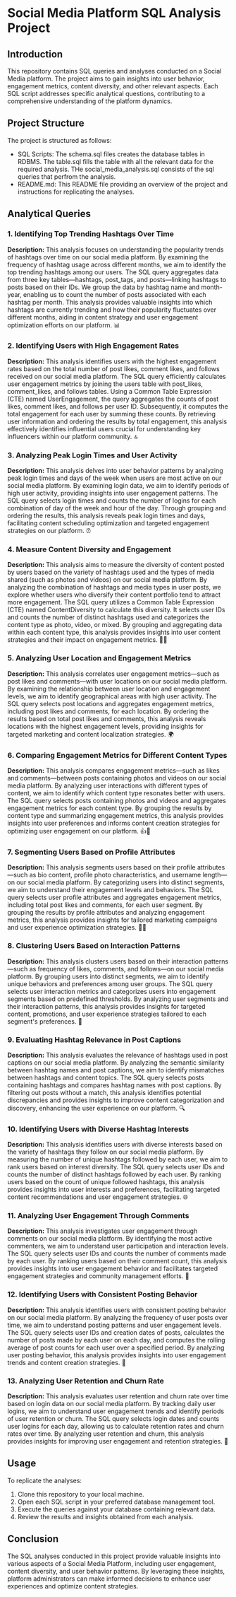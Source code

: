 # Social Media Platform SQL Analysis Project

## Introduction
This repository contains SQL queries and analyses conducted on a Social Media platform. The project aims to gain insights into user behavior, engagement metrics, content diversity, and other relevant aspects. Each SQL script addresses specific analytical questions, contributing to a comprehensive understanding of the platform dynamics.

## Project Structure
The project is structured as follows:

- SQL Scripts: The schema.sql files creates the database tables in RDBMS. The table.sql fills the table with all the relevant data for the required analysis. THe social_media_analysis.sql consists of the sql queries that perfrom the analysis.
- README.md: This README file providing an overview of the project and instructions for replicating the analyses.

## Analytical Queries

### 1. Identifying Top Trending Hashtags Over Time

**Description:**
This analysis focuses on understanding the popularity trends of hashtags over time on our social media platform. By examining the frequency of hashtag usage across different months, we aim to identify the top trending hashtags among our users. The SQL query aggregates data from three key tables—hashtags, post_tags, and posts—linking hashtags to posts based on their IDs. We group the data by hashtag name and month-year, enabling us to count the number of posts associated with each hashtag per month. This analysis provides valuable insights into which hashtags are currently trending and how their popularity fluctuates over different months, aiding in content strategy and user engagement optimization efforts on our platform. 📊

### 2. Identifying Users with High Engagement Rates

**Description:**
This analysis identifies users with the highest engagement rates based on the total number of post likes, comment likes, and follows received on our social media platform. The SQL query efficiently calculates user engagement metrics by joining the users table with post_likes, comment_likes, and follows tables. Using a Common Table Expression (CTE) named UserEngagement, the query aggregates the counts of post likes, comment likes, and follows per user ID. Subsequently, it computes the total engagement for each user by summing these counts. By retrieving user information and ordering the results by total engagement, this analysis effectively identifies influential users crucial for understanding key influencers within our platform community. 🔝

### 3. Analyzing Peak Login Times and User Activity

**Description:**
This analysis delves into user behavior patterns by analyzing peak login times and days of the week when users are most active on our social media platform. By examining login data, we aim to identify periods of high user activity, providing insights into user engagement patterns. The SQL query selects login times and counts the number of logins for each combination of day of the week and hour of the day. Through grouping and ordering the results, this analysis reveals peak login times and days, facilitating content scheduling optimization and targeted engagement strategies on our platform. ⏰

### 4. Measure Content Diversity and Engagement

**Description:**
This analysis aims to measure the diversity of content posted by users based on the variety of hashtags used and the types of media shared (such as photos and videos) on our social media platform. By analyzing the combination of hashtags and media types in user posts, we explore whether users who diversify their content portfolio tend to attract more engagement. The SQL query utilizes a Common Table Expression (CTE) named ContentDiversity to calculate this diversity. It selects user IDs and counts the number of distinct hashtags used and categorizes the content type as photo, video, or mixed. By grouping and aggregating data within each content type, this analysis provides insights into user content strategies and their impact on engagement metrics. 📸🎥

### 5. Analyzing User Location and Engagement Metrics

**Description:**
This analysis correlates user engagement metrics—such as post likes and comments—with user locations on our social media platform. By examining the relationship between user location and engagement levels, we aim to identify geographical areas with high user activity. The SQL query selects post locations and aggregates engagement metrics, including post likes and comments, for each location. By ordering the results based on total post likes and comments, this analysis reveals locations with the highest engagement levels, providing insights for targeted marketing and content localization strategies. 🌍

### 6. Comparing Engagement Metrics for Different Content Types

**Description:**
This analysis compares engagement metrics—such as likes and comments—between posts containing photos and videos on our social media platform. By analyzing user interactions with different types of content, we aim to identify which content type resonates better with users. The SQL query selects posts containing photos and videos and aggregates engagement metrics for each content type. By grouping the results by content type and summarizing engagement metrics, this analysis provides insights into user preferences and informs content creation strategies for optimizing user engagement on our platform. 👍💬

### 7. Segmenting Users Based on Profile Attributes

**Description:**
This analysis segments users based on their profile attributes—such as bio content, profile photo characteristics, and username length—on our social media platform. By categorizing users into distinct segments, we aim to understand their engagement levels and behaviors. The SQL query selects user profile attributes and aggregates engagement metrics, including total post likes and comments, for each user segment. By grouping the results by profile attributes and analyzing engagement metrics, this analysis provides insights for tailored marketing campaigns and user experience optimization strategies. 🧑‍💼

### 8. Clustering Users Based on Interaction Patterns

**Description:**
This analysis clusters users based on their interaction patterns—such as frequency of likes, comments, and follows—on our social media platform. By grouping users into distinct segments, we aim to identify unique behaviors and preferences among user groups. The SQL query selects user interaction metrics and categorizes users into engagement segments based on predefined thresholds. By analyzing user segments and their interaction patterns, this analysis provides insights for targeted content, promotions, and user experience strategies tailored to each segment's preferences. 🤝

### 9. Evaluating Hashtag Relevance in Post Captions

**Description:**
This analysis evaluates the relevance of hashtags used in post captions on our social media platform. By analyzing the semantic similarity between hashtag names and post captions, we aim to identify mismatches between hashtags and content topics. The SQL query selects posts containing hashtags and compares hashtag names with post captions. By filtering out posts without a match, this analysis identifies potential discrepancies and provides insights to improve content categorization and discovery, enhancing the user experience on our platform. 🔍

### 10. Identifying Users with Diverse Hashtag Interests

**Description:**
This analysis identifies users with diverse interests based on the variety of hashtags they follow on our social media platform. By measuring the number of unique hashtags followed by each user, we aim to rank users based on interest diversity. The SQL query selects user IDs and counts the number of distinct hashtags followed by each user. By ranking users based on the count of unique followed hashtags, this analysis provides insights into user interests and preferences, facilitating targeted content recommendations and user engagement strategies. 🌐

### 11. Analyzing User Engagement Through Comments

**Description:**
This analysis investigates user engagement through comments on our social media platform. By identifying the most active commenters, we aim to understand user participation and interaction levels. The SQL query selects user IDs and counts the number of comments made by each user. By ranking users based on their comment count, this analysis provides insights into user engagement behavior and facilitates targeted engagement strategies and community management efforts. 💬

### 12. Identifying Users with Consistent Posting Behavior

**Description:**
This analysis identifies users with consistent posting behavior on our social media platform. By analyzing the frequency of user posts over time, we aim to understand posting patterns and user engagement levels. The SQL query selects user IDs and creation dates of posts, calculates the number of posts made by each user on each day, and computes the rolling average of post counts for each user over a specified period. By analyzing user posting behavior, this analysis provides insights into user engagement trends and content creation strategies. 📅

### 13. Analyzing User Retention and Churn Rate

**Description:**
This analysis evaluates user retention and churn rate over time based on login data on our social media platform. By tracking daily user logins, we aim to understand user engagement trends and identify periods of user retention or churn. The SQL query selects login dates and counts user logins for each day, allowing us to calculate retention rates and churn rates over time. By analyzing user retention and churn, this analysis provides insights for improving user engagement and retention strategies. 🔄

## Usage
To replicate the analyses:

1. Clone this repository to your local machine.
2. Open each SQL script in your preferred database management tool.
3. Execute the queries against your database containing relevant data.
4. Review the results and insights obtained from each analysis.

## Conclusion
The SQL analyses conducted in this project provide valuable insights into various aspects of a Social Media Platform, including user engagement, content diversity, and user behavior patterns. By leveraging these insights, platform administrators can make informed decisions to enhance user experiences and optimize content strategies.
